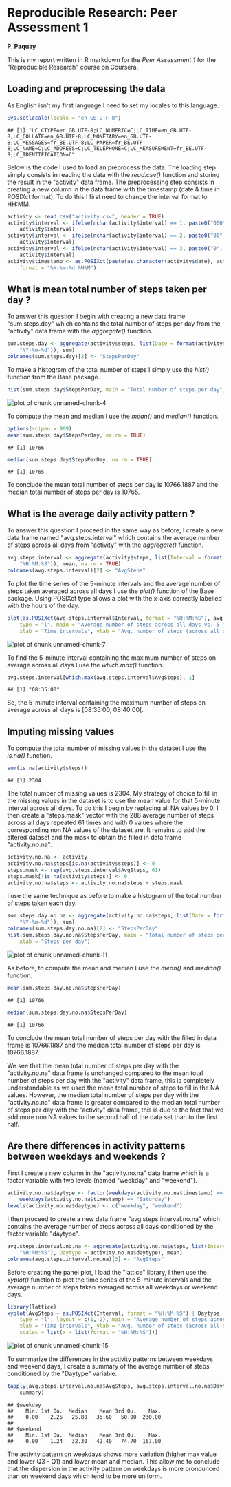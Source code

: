 # Reproducible Research: Peer Assessment 1  

**P. Paquay**

This is my report written in R markdown for the *Peer Assessment 1* for the "Reproducible Research" course on Coursera. 

## Loading and preprocessing the data

As English isn't my first language I need to set my locales to this language.


```r
Sys.setlocale(locale = "en_GB.UTF-8")
```

```
## [1] "LC_CTYPE=en_GB.UTF-8;LC_NUMERIC=C;LC_TIME=en_GB.UTF-8;LC_COLLATE=en_GB.UTF-8;LC_MONETARY=en_GB.UTF-8;LC_MESSAGES=fr_BE.UTF-8;LC_PAPER=fr_BE.UTF-8;LC_NAME=C;LC_ADDRESS=C;LC_TELEPHONE=C;LC_MEASUREMENT=fr_BE.UTF-8;LC_IDENTIFICATION=C"
```


Below is the code I used to load an preprocess the data. The loading step simply consists in reading the data with the *read.csv()* function and storing the result in the "activity" data frame. The preprocessing step consists in creating a new column in the data frame with the timestamp (date & time in POSIXct format). To do this I first need to change the interval format to HH:MM.



```r
activity <- read.csv("activity.csv", header = TRUE)
activity$interval <- ifelse(nchar(activity$interval) == 1, paste0("000", activity$interval), 
    activity$interval)
activity$interval <- ifelse(nchar(activity$interval) == 2, paste0("00", activity$interval), 
    activity$interval)
activity$interval <- ifelse(nchar(activity$interval) == 3, paste0("0", activity$interval), 
    activity$interval)
activity$timestamp <- as.POSIXct(paste(as.character(activity$date), activity$interval), 
    format = "%Y-%m-%d %H%M")
```


## What is mean total number of steps taken per day ?

To answer this question I begin with creating a new data frame "sum.steps.day" which contains the total number of steps per day from the "activity" data frame with the *aggregate()* function.


```r
sum.steps.day <- aggregate(activity$steps, list(Date = format(activity$timestamp, 
    "%Y-%m-%d")), sum)
colnames(sum.steps.day)[2] <- "StepsPerDay"
```


To make a histogram of the total number of steps I simply use the *hist()* function from the Base package.


```r
hist(sum.steps.day$StepsPerDay, main = "Total number of steps per day", xlab = "Steps per day")
```

![plot of chunk unnamed-chunk-4](figure/unnamed-chunk-4.png) 


To compute the mean and median I use the *mean()* and *median()* function.


```r
options(scipen = 999)
mean(sum.steps.day$StepsPerDay, na.rm = TRUE)
```

```
## [1] 10766
```

```r
median(sum.steps.day$StepsPerDay, na.rm = TRUE)
```

```
## [1] 10765
```


To conclude the mean total number of steps per day is 10766.1887 and the median total number of steps per day is 10765.

## What is the average daily activity pattern ?

To answer this question I proceed in the same way as before, I create a new data frame named "avg.steps.interval" which contains the average number of steps across all days from "activity" with the *aggregate()* function.


```r
avg.steps.interval <- aggregate(activity$steps, list(Interval = format(activity$timestamp, 
    "%H:%M:%S")), mean, na.rm = TRUE)
colnames(avg.steps.interval)[2] <- "AvgSteps"
```


To plot the time series of the 5-minute intervals and the average number of steps taken averaged across all days I use the *plot()* function of the Base package. Using POSIXct type allows a plot with the  x-axis correctly labelled with the hours of the day.


```r
plot(as.POSIXct(avg.steps.interval$Interval, format = "%H:%M:%S"), avg.steps.interval$AvgSteps, 
    type = "l", main = "Average number of steps across all days vs. 5-min interval", 
    xlab = "Time intervals", ylab = "Avg. number of steps (across all days)")
```

![plot of chunk unnamed-chunk-7](figure/unnamed-chunk-7.png) 


To find the 5-minute interval containing the maximum number of steps on average across all days I use the *which.max()* function.


```r
avg.steps.interval[which.max(avg.steps.interval$AvgSteps), 1]
```

```
## [1] "08:35:00"
```


So, the 5-minute interval containing the maximum number of steps on average across all days is [08:35:00, 08:40:00[.

## Imputing missing values

To compute the total number of missing values in the dataset I use the *is.na()* function.


```r
sum(is.na(activity$steps))
```

```
## [1] 2304
```


The total number of missing values is 2304. My strategy of choice to fill in the missing values in the dataset is to use the mean value for that 5-minute interval across all days. To do this I begin by replacing all NA values by 0, I then create a "steps.mask" vector with the 288 average number of steps across all days repeated 61 times and with 0 values where the corresponding non NA values of the dataset are. It remains to add the altered dataset and the mask to obtain the filled in data frame "activity.no.na".


```r
activity.no.na <- activity
activity.no.na$steps[is.na(activity$steps)] <- 0
steps.mask <- rep(avg.steps.interval$AvgSteps, 61)
steps.mask[!is.na(activity$steps)] <- 0
activity.no.na$steps <- activity.no.na$steps + steps.mask
```


I use the same technique as before to make a histogram of the total number of steps taken each day.


```r
sum.steps.day.no.na <- aggregate(activity.no.na$steps, list(Date = format(activity.no.na$timestamp, 
    "%Y-%m-%d")), sum)
colnames(sum.steps.day.no.na)[2] <- "StepsPerDay"
hist(sum.steps.day.no.na$StepsPerDay, main = "Total number of steps per day (no NA)", 
    xlab = "Steps per day")
```

![plot of chunk unnamed-chunk-11](figure/unnamed-chunk-11.png) 


As before, to compute the mean and median I use the *mean()* and *median()* function.


```r
mean(sum.steps.day.no.na$StepsPerDay)
```

```
## [1] 10766
```

```r
median(sum.steps.day.no.na$StepsPerDay)
```

```
## [1] 10766
```


To conclude the mean total number of steps per day with the filled in data frame is 10766.1887 and the median total number of steps per day is 10766.1887.  

We see that the mean total number of steps per day with the "activity.no.na" data frame is unchanged compared to the mean total number of steps per day with the "activity" data frame, this is completely understandable as we used the mean total number of steps to fill in the NA values. However, the median total number of steps per day with the "activity.no.na" data frame is greater compared to the median total number of steps per day with the "activity" data frame, this is due to the fact that we add more non NA values to the second half of  the data set than to the first half.

## Are there differences in activity patterns between weekdays and weekends ?

First I create a new column in the "activity.no.na" data frame which is a factor variable with two levels (named "weekday" and "weekend").


```r
activity.no.na$daytype <- factor(weekdays(activity.no.na$timestamp) == "Sunday" | 
    weekdays(activity.no.na$timestamp) == "Saturday")
levels(activity.no.na$daytype) <- c("weekday", "weekend")
```


I then proceed to create a new data frame "avg.steps.interval.no.na" which contains the average number of steps across all days conditioned by the factor variable "daytype".


```r
avg.steps.interval.no.na <- aggregate(activity.no.na$steps, list(Interval = format(activity.no.na$timestamp, 
    "%H:%M:%S"), Daytype = activity.no.na$daytype), mean)
colnames(avg.steps.interval.no.na)[3] <- "AvgSteps"
```


Before creating the panel plot, I load the "lattice" library, I then use the *xyplot()* function to plot the time series of the 5-minute intervals and the average number of steps taken averaged across all weekdays or weekend days.


```r
library(lattice)
xyplot(AvgSteps ~ as.POSIXct(Interval, format = "%H:%M:%S") | Daytype, data = avg.steps.interval.no.na, 
    type = "l", layout = c(1, 2), main = "Average number of steps across all days (weekday or weekend) \n vs. 5-min interval", 
    xlab = "Time intervals", ylab = "Avg. number of steps (across all days)", 
    scales = list(x = list(format = "%H:%M:%S")))
```

![plot of chunk unnamed-chunk-15](figure/unnamed-chunk-15.png) 


To summarize the differences in the activity patterns between weekdays and weekend days, I create a summary of the average number of steps conditioned by the "Daytype" variable.


```r
tapply(avg.steps.interval.no.na$AvgSteps, avg.steps.interval.no.na$Daytype, 
    summary)
```

```
## $weekday
##    Min. 1st Qu.  Median    Mean 3rd Qu.    Max. 
##    0.00    2.25   25.80   35.60   50.90  230.00 
## 
## $weekend
##    Min. 1st Qu.  Median    Mean 3rd Qu.    Max. 
##    0.00    1.24   32.30   42.40   74.70  167.00
```


The activity pattern on weekdays shows more variation (higher max value and lower Q3 - Q1) and lower mean and median. This allow me to conclude that the dispersion in the activity pattern on weekdays is more pronounced than on weekend days which tend to be more uniform.
